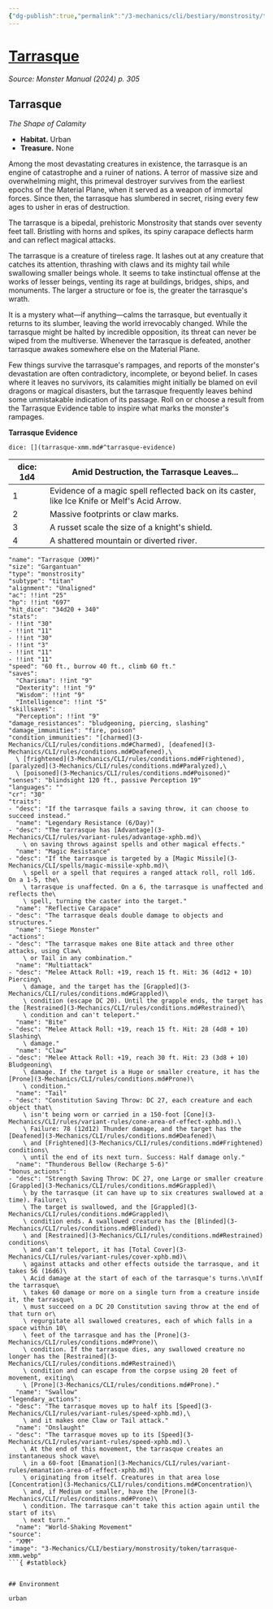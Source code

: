 ```yaml
---
{"dg-publish":true,"permalink":"/3-mechanics/cli/bestiary/monstrosity/tarrasque-xmm/","tags":["ttrpg-cli/compendium/src/5e/xmm","ttrpg-cli/monster/cr/30","ttrpg-cli/monster/environment/urban","ttrpg-cli/monster/size/gargantuan","ttrpg-cli/monster/type/monstrosity/titan"],"noteIcon":""}
---
```


# [Tarrasque](3-Mechanics\CLI\bestiary\monstrosity/tarrasque-xmm.md)
*Source: Monster Manual (2024) p. 305*  

## Tarrasque

*The Shape of Calamity*

- **Habitat.** Urban  
- **Treasure.** None  

Among the most devastating creatures in existence, the tarrasque is an engine of catastrophe and a ruiner of nations. A terror of massive size and overwhelming might, this primeval destroyer survives from the earliest epochs of the Material Plane, when it served as a weapon of immortal forces. Since then, the tarrasque has slumbered in secret, rising every few ages to usher in eras of destruction.

The tarrasque is a bipedal, prehistoric Monstrosity that stands over seventy feet tall. Bristling with horns and spikes, its spiny carapace deflects harm and can reflect magical attacks.

The tarrasque is a creature of tireless rage. It lashes out at any creature that catches its attention, thrashing with claws and its mighty tail while swallowing smaller beings whole. It seems to take instinctual offense at the works of lesser beings, venting its rage at buildings, bridges, ships, and monuments. The larger a structure or foe is, the greater the tarrasque's wrath.

It is a mystery what—if anything—calms the tarrasque, but eventually it returns to its slumber, leaving the world irrevocably changed. While the tarrasque might be halted by incredible opposition, its threat can never be wiped from the multiverse. Whenever the tarrasque is defeated, another tarrasque awakes somewhere else on the Material Plane.

Few things survive the tarrasque's rampages, and reports of the monster's devastation are often contradictory, incomplete, or beyond belief. In cases where it leaves no survivors, its calamities might initially be blamed on evil dragons or magical disasters, but the tarrasque frequently leaves behind some unmistakable indication of its passage. Roll on or choose a result from the Tarrasque Evidence table to inspire what marks the monster's rampages.

**Tarrasque Evidence**

`dice: [](tarrasque-xmm.md#^tarrasque-evidence)`

| dice: 1d4 | Amid Destruction, the Tarrasque Leaves... |
|-----------|-------------------------------------------|
| 1 | Evidence of a magic spell reflected back on its caster, like Ice Knife or Melf's Acid Arrow. |
| 2 | Massive footprints or claw marks. |
| 3 | A russet scale the size of a knight's shield. |
| 4 | A shattered mountain or diverted river. |{ #tarrasque-evidence}


```statblock
"name": "Tarrasque (XMM)"
"size": "Gargantuan"
"type": "monstrosity"
"subtype": "titan"
"alignment": "Unaligned"
"ac": !!int "25"
"hp": !!int "697"
"hit_dice": "34d20 + 340"
"stats":
- !!int "30"
- !!int "11"
- !!int "30"
- !!int "3"
- !!int "11"
- !!int "11"
"speed": "60 ft., burrow 40 ft., climb 60 ft."
"saves":
  "Charisma": !!int "9"
  "Dexterity": !!int "9"
  "Wisdom": !!int "9"
  "Intelligence": !!int "5"
"skillsaves":
  "Perception": !!int "9"
"damage_resistances": "bludgeoning, piercing, slashing"
"damage_immunities": "fire, poison"
"condition_immunities": "[charmed](3-Mechanics/CLI/rules/conditions.md#Charmed), [deafened](3-Mechanics/CLI/rules/conditions.md#Deafened),\
  \ [frightened](3-Mechanics/CLI/rules/conditions.md#Frightened), [paralyzed](3-Mechanics/CLI/rules/conditions.md#Paralyzed),\
  \ [poisoned](3-Mechanics/CLI/rules/conditions.md#Poisoned)"
"senses": "blindsight 120 ft., passive Perception 19"
"languages": ""
"cr": "30"
"traits":
- "desc": "If the tarrasque fails a saving throw, it can choose to succeed instead."
  "name": "Legendary Resistance (6/Day)"
- "desc": "The tarrasque has [Advantage](3-Mechanics/CLI/rules/variant-rules/advantage-xphb.md)\
    \ on saving throws against spells and other magical effects."
  "name": "Magic Resistance"
- "desc": "If the tarrasque is targeted by a [Magic Missile](3-Mechanics/CLI/spells/magic-missile-xphb.md)\
    \ spell or a spell that requires a ranged attack roll, roll 1d6. On a 1-5, the\
    \ tarrasque is unaffected. On a 6, the tarrasque is unaffected and reflects the\
    \ spell, turning the caster into the target."
  "name": "Reflective Carapace"
- "desc": "The tarrasque deals double damage to objects and structures."
  "name": "Siege Monster"
"actions":
- "desc": "The tarrasque makes one Bite attack and three other attacks, using Claw\
    \ or Tail in any combination."
  "name": "Multiattack"
- "desc": "Melee Attack Roll: +19, reach 15 ft. Hit: 36 (4d12 + 10) Piercing\
    \ damage, and the target has the [Grappled](3-Mechanics/CLI/rules/conditions.md#Grappled)\
    \ condition (escape DC 20). Until the grapple ends, the target has the [Restrained](3-Mechanics/CLI/rules/conditions.md#Restrained)\
    \ condition and can't teleport."
  "name": "Bite"
- "desc": "Melee Attack Roll: +19, reach 15 ft. Hit: 28 (4d8 + 10) Slashing\
    \ damage."
  "name": "Claw"
- "desc": "Melee Attack Roll: +19, reach 30 ft. Hit: 23 (3d8 + 10) Bludgeoning\
    \ damage. If the target is a Huge or smaller creature, it has the [Prone](3-Mechanics/CLI/rules/conditions.md#Prone)\
    \ condition."
  "name": "Tail"
- "desc": "Constitution Saving Throw: DC 27, each creature and each object that\
    \ isn't being worn or carried in a 150-foot [Cone](3-Mechanics/CLI/rules/variant-rules/cone-area-of-effect-xphb.md).\
    \ Failure: 78 (12d12) Thunder damage, and the target has the [Deafened](3-Mechanics/CLI/rules/conditions.md#Deafened)\
    \ and [Frightened](3-Mechanics/CLI/rules/conditions.md#Frightened) conditions\
    \ until the end of its next turn. Success: Half damage only."
  "name": "Thunderous Bellow (Recharge 5-6)"
"bonus_actions":
- "desc": "Strength Saving Throw: DC 27, one Large or smaller creature [Grappled](3-Mechanics/CLI/rules/conditions.md#Grappled)\
    \ by the tarrasque (it can have up to six creatures swallowed at a time). Failure:\
    \ The target is swallowed, and the [Grappled](3-Mechanics/CLI/rules/conditions.md#Grappled)\
    \ condition ends. A swallowed creature has the [Blinded](3-Mechanics/CLI/rules/conditions.md#Blinded)\
    \ and [Restrained](3-Mechanics/CLI/rules/conditions.md#Restrained) conditions\
    \ and can't teleport, it has [Total Cover](3-Mechanics/CLI/rules/variant-rules/cover-xphb.md)\
    \ against attacks and other effects outside the tarrasque, and it takes 56 (16d6)\
    \ Acid damage at the start of each of the tarrasque's turns.\n\nIf the tarrasque\
    \ takes 60 damage or more on a single turn from a creature inside it, the tarrasque\
    \ must succeed on a DC 20 Constitution saving throw at the end of that turn or\
    \ regurgitate all swallowed creatures, each of which falls in a space within 10\
    \ feet of the tarrasque and has the [Prone](3-Mechanics/CLI/rules/conditions.md#Prone)\
    \ condition. If the tarrasque dies, any swallowed creature no longer has the [Restrained](3-Mechanics/CLI/rules/conditions.md#Restrained)\
    \ condition and can escape from the corpse using 20 feet of movement, exiting\
    \ [Prone](3-Mechanics/CLI/rules/conditions.md#Prone)."
  "name": "Swallow"
"legendary_actions":
- "desc": "The tarrasque moves up to half its [Speed](3-Mechanics/CLI/rules/variant-rules/speed-xphb.md),\
    \ and it makes one Claw or Tail attack."
  "name": "Onslaught"
- "desc": "The tarrasque moves up to its [Speed](3-Mechanics/CLI/rules/variant-rules/speed-xphb.md).\
    \ At the end of this movement, the tarrasque creates an instantaneous shock wave\
    \ in a 60-foot [Emanation](3-Mechanics/CLI/rules/variant-rules/emanation-area-of-effect-xphb.md)\
    \ originating from itself. Creatures in that area lose [Concentration](3-Mechanics/CLI/rules/conditions.md#Concentration)\
    \ and, if Medium or smaller, have the [Prone](3-Mechanics/CLI/rules/conditions.md#Prone)\
    \ condition. The tarrasque can't take this action again until the start of its\
    \ next turn."
  "name": "World-Shaking Movement"
"source":
- "XMM"
"image": "3-Mechanics/CLI/bestiary/monstrosity/token/tarrasque-xmm.webp"
```{ #statblock}


## Environment

urban